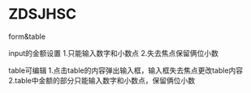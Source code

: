# ZDSJHSC 

form&amp;table 

input的金额设置
  1.只能输入数字和小数点
  2.失去焦点保留俩位小数

table可编辑
  1.点击table的内容弹出输入框，输入框失去焦点更改table内容
  2.table中金额的部分只能输入数字和小数点，保留俩位小数
